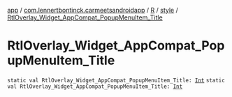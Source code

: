 [app](../../../index.md) / [com.lennertbontinck.carmeetsandroidapp](../../index.md) / [R](../index.md) / [style](index.md) / [RtlOverlay_Widget_AppCompat_PopupMenuItem_Title](./-rtl-overlay_-widget_-app-compat_-popup-menu-item_-title.md)

# RtlOverlay_Widget_AppCompat_PopupMenuItem_Title

`static val RtlOverlay_Widget_AppCompat_PopupMenuItem_Title: `[`Int`](https://kotlinlang.org/api/latest/jvm/stdlib/kotlin/-int/index.html)
`static val RtlOverlay_Widget_AppCompat_PopupMenuItem_Title: `[`Int`](https://kotlinlang.org/api/latest/jvm/stdlib/kotlin/-int/index.html)